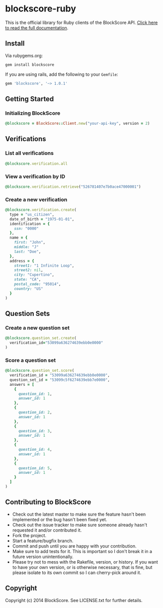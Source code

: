 # blockscore-ruby

This is the official library for Ruby clients of the BlockScore API. [Click here to read the full documentation](https://manage.blockscore.com/docs).

## Install

Via rubygems.org:

```ruby
gem install blockscore
```

If you are using rails, add the following to your `Gemfile`:

```ruby
gem 'blockscore', '~> 1.0.1'
```

## Getting Started

### Initializing BlockScore

```ruby
@blockscore = BlockScore::Client.new("your-api-key", version = 2)
```

## Verifications
    
### List all verifications

```ruby
@blockscore.verification.all
```
    
### View a verification by ID

```ruby
@blockscore.verification.retrieve("526781407e7b0ace47000001")
```

### Create a new verification

```ruby
@blockscore.verification.create(
  type = "us_citizen",
  date_of_birth = "1975-01-01",
  identification = {
    ssn: "0000"
  },
  name = {
    first: "John",
    middle: "J"
    last: "Doe",
  },
  address = {
    street1: "1 Infinite Loop",
    street2: nil,
    city: "Cupertino",
    state: "CA",
    postal_code: "95014",
    country: "US"
  }
)
```

## Question Sets

### Create a new question set

```ruby
@blockscore.question_set.create(
  verification_id="53099a636274639ebb0e0000"
)
```

### Score a question set

```ruby
@blockscore.question_set.score(
  verification_id = "53099a636274639ebb0e0000",
  question_set_id = "53099c5f6274639ebb7e0000",
  answers = [
    {
      question_id: 1,
      answer_id: 1
    },
    {
      question_id: 2,
      answer_id: 1
    },
    {
      question_id: 3,
      answer_id: 1
    },
    {
      question_id: 4,
      answer_id: 1
    },
    {
      question_id: 5,
      answer_id: 1
    }
  ]
)
```

## Contributing to BlockScore
 
* Check out the latest master to make sure the feature hasn't been implemented or the bug hasn't been fixed yet.
* Check out the issue tracker to make sure someone already hasn't requested it and/or contributed it.
* Fork the project.
* Start a feature/bugfix branch.
* Commit and push until you are happy with your contribution.
* Make sure to add tests for it. This is important so I don't break it in a future version unintentionally.
* Please try not to mess with the Rakefile, version, or history. If you want to have your own version, or is otherwise necessary, that is fine, but please isolate to its own commit so I can cherry-pick around it.

## Copyright

Copyright (c) 2014 BlockScore. See LICENSE.txt for
further details.


